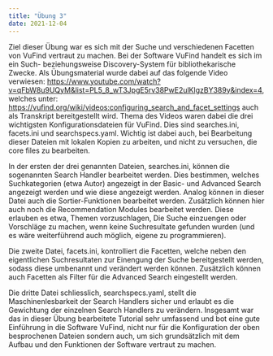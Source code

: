 ```yaml
---
title: "Übung 3"
date: 2021-12-04
---
```


Ziel dieser Übung war es sich mit der Suche und verschiedenen Facetten von VuFind vertraut zu machen. Bei der Software VuFind handelt es sich im ein Such- beziehungsweise Discovery-System für bibliothekarische Zwecke. Als Übungsmaterial wurde dabei auf das folgende Video verwiesen: https://www.youtube.com/watch?v=qFbW8u9UQyM&list=PL5_8_wT3JpgE5rv38PwE2ulKlgzBY389y&index=4, welches unter: https://vufind.org/wiki/videos:configuring_search_and_facet_settings auch als Transkript bereitgestellt wird. 
Thema des Videos waren dabei die drei wichtigsten Konfigurationsdateien für VuFind. Dies sind searches.ini, facets.ini und searchspecs.yaml. Wichtig ist dabei auch, bei Bearbeitung dieser Dateien mit lokalen Kopien zu arbeiten, und nicht zu versuchen, die core files zu bearbeiten. 

In der ersten der drei genannten Dateien, searches.ini, können die sogenannten Search Handler bearbeitet werden. Dies bestimmen, welches Suchkategorien (etwa Autor) angezeigt in der Basic- und Advanced Search angezeigt werden und wie diese angezeigt werden. Analog können in dieser Datei auch die Sortier-Funktionen bearbeitet werden. Zusätzlich können hier auch noch die Recommendation Modules bearbeitet werden. Diese erlauben es etwa, Themen vorzuschlagen, Die Suche einzuengen oder Vorschläge zu machen, wenn keine Suchresultate gefunden wurden (und es wäre weiterführend auch möglich, eigene zu programmieren).

Die zweite Datei, facets.ini, kontrolliert die Facetten, welche neben den eigentlichen Suchresultaten zur Einengung der Suche bereitgestellt werden, sodass diese umbenannt und verändert werden können. Zusätzlich können auch Facetten als Filter für die Advanced Search eingestellt werden.

Die dritte Datei schliesslich, searchspecs.yaml, stellt die Maschinenlesbarkeit der Search Handlers sicher und erlaubt es die Gewichtung der einzelnen Search Handlers zu verändern. 
Insgesamt war das in dieser Übung bearbeitete Tutorial sehr umfassend und bot eine gute Einführung in die Software VuFind, nicht nur für die Konfiguration der oben besprochenen Dateien sondern auch, um sich grundsätzlich mit dem Aufbau und den Funktionen der Software vertraut zu machen.  
